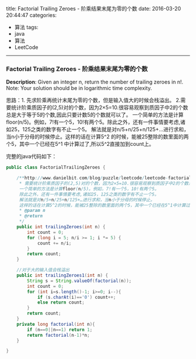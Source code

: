 




title: Factorial Trailing Zeroes - 阶乘结果末尾为零的个数
date: 2016-03-20 20:44:47
categories: 
- 算法
tags: 
- java
- 算法
- LeetCode
<!--updated: 2016-03-20 21:40:47-->
---

### Factorial Trailing Zeroes - 阶乘结果末尾为零的个数
**Description**: Given an integer n, return the number of trailing zeroes in n!.
 Note: Your solution should be in logarithmic time complexity.

思路：1. 先求阶乘再统计末尾为零的个数，但是输入值大的时候会栈溢出。
2.需要统计阶乘质因子的(2,5)对的个数，因为2×5=10.很容易观察到质因子中2的个数总是大于等于5的个数,因此只要计数5的个数就可以了。
     一个简单的方法是计算floor(n/5)。例如，7!有一个5，10!有两个5。除此之外，还有一件事情要考虑,诸如25，125之类的数字有不止一个5。
     解法就是对n/5+n/25+n/125+…进行求和，当n小于分母的时候停止。这样的话在计算5^2 的时候，能被25整除的数里面的两个5，其中一个已经在5^1 中计算过了,所以5^2直接加到count上。

完整的java代码如下：

```java
public class FactorialTrailingZeroes {

    /**http://www.danielbit.com/blog/puzzle/leetcode/leetcode-factorial-trailing-zeroes
     * 需要统计阶乘质因子的(2,5)对的个数，因为2×5=10.很容易观察到质因子中2的个数总是大于等于5的个数,因此只要计数5的个数就可以了。
     一个简单的方法是计算floor(n/5)。例如，7!有一个5，10!有两个5。
     除此之外，还有一件事情要考虑,诸如25，125之类的数字有不止一个5。
     解法就是对n/5+n/25+n/125+…进行求和，当n小于分母的时候停止。
     这样的话在计算5^2的时候，能被25整除的数里面的两个5，其中一个已经在5^1中计算过了,所以5^2直接加到count上。
     * @param n
     * @return
     */
    public int trailingZeroes(int n) {
        int count = 0;
        for (long i = 5; n/i >= 1; i *= 5) {
            count += n/i;
        }
        return count;
    }

    //对于大的输入值会栈溢出
    public int trailingZeroes1(int n) {
        String s = String.valueOf(factorial(n));
        int count = 0;
        for (int i=s.length()-1; i>=0; i--){
            if (s.charAt(i)=='0') count++;
            else return count;
        }
        return count;
    }
    private long factorial(int n){
        if (n==0||n==1) return 1;
        return factorial(n-1)*n;
    }

}
```
